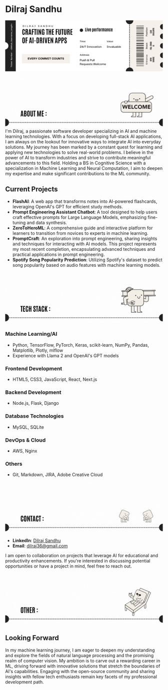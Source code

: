 # Dilraj Sandhu

![DilrajSTicket.png](/images/DilrajSTicket.png)

![aboutMe.gif](/images/aboutMe.gif)
I'm Dilraj, a passionate software developer specializing in AI and machine learning technologies. With a focus on developing full-stack AI applications, I am always on the lookout for innovative ways to integrate AI into everyday solutions. My journey has been marked by a constant quest for learning and applying new technologies to solve real-world problems. I believe in the power of AI to transform industries and strive to contribute meaningful advancements to this field. Holding a BS in Cognitive Science with a specialization in Machine Learning and Neural Computation, I aim to deepen my expertise and make significant contributions to the ML community.

## Current Projects

- **FlashAI**: A web app that transforms notes into AI-powered flashcards, leveraging OpenAI's GPT for efficient study methods.
- **Prompt Engineering Assistant Chatbot**: A tool designed to help users craft effective prompts for Large Language Models, emphasizing fine-tuning and data synthesis.
- **ZeroToHeroML**: A comprehensive guide and interactive platform for learners to transition from novices to experts in machine learning.
- **PromptCraft**: An exploration into prompt engineering, sharing insights and techniques for interacting with AI models. This project represents my most recent completion, encapsulating advanced techniques and practical applications in prompt engineering.
- **Spotify Song Popularity Prediction**: Utilizing Spotify's dataset to predict song popularity based on audio features with machine learning models.

![techStack.gif](/images/techStack.gif)

### Machine Learning/AI

- Python, TensorFlow, PyTorch, Keras, scikit-learn, NumPy, Pandas, Matplotlib, Plotly, mlflow
- Experience with Llama 2 and OpenAI's GPT models

### Frontend Development

- HTML5, CSS3, JavaScript, React, Next.js

### Backend Development

- Node.js, Flask, Django

### Database Technologies

- MySQL, SQLite

### DevOps & Cloud

- AWS, Nginx

### Others

- Git, Markdown, JIRA, Adobe Creative Cloud

![contact.gif](/images/contact.gif)

- **LinkedIn**: [Dilraj Sandhu](https://www.linkedin.com/in/dilrajsandhu/)
- **Email**: dilraj36@gmail.com


I am open to collaboration on projects that leverage AI for educational and productivity enhancements. If you're interested in discussing potential opportunities or have a project in mind, feel free to reach out.

![other.gif](/images/other.gif)

## Looking Forward

In my machine learning journey, I am eager to deepen my understanding and explore the fields of natural language processing and the promising realm of computer vision. My ambition is to carve out a rewarding career in ML, driving forward with innovative solutions that stretch the boundaries of AI's capabilities. Engaging with the open-source community and sharing insights with fellow tech enthusiasts remain key facets of my professional development path.
